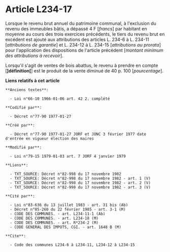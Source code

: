 # Article L234-17

Lorsque le revenu brut annuel du patrimoine communal, à l'exclusion du revenu des immeubles bâtis, a dépassé 4 F [*francs*]
par habitant en moyenne au cours des trois exercices précédents, le tiers du revenu brut en excédent est ajouté aux
attributions des articles L. 234-6 à L. 234-11 [*attributions de garantie*] et L. 234-12 à L. 234-15 [*attributions au
prorata*] pour l'application des dispositions de l'article précédent [*montant minimum des attributions à recevoir*]. 

Lorsqu'il s'agit de ventes de bois abattus, le revenu à prendre en compte [**]définition[**] est le produit de la vente
diminué de 40 p. 100 [*pourcentage*].

**Liens relatifs à cet article**

	**Anciens textes**:

	  - Loi n°66-10 1966-01-06 art. 42 2. complété

	**Codifié par**:

	  - Décret n°77-90 1977-01-27

	**Créé par**:

	  - Décret n°77-90 1977-01-27 JORF et JONC 3 février 1977 date d'entrée en vigueur élection des maires

	**Modifié par**:

	  - Loi n°79-15 1979-01-03 art. 7 JORF 4 janvier 1979

	**Liens**:

	  - TXT_SOURCE: Décret n°82-998 du 17 novembre 1982
	  - TXT_SOURCE: Décret n°82-998 du 17 novembre 1982 - art. 1 (V)
	  - TXT_SOURCE: Décret n°82-998 du 17 novembre 1982 - art. 2 (V)
	  - TXT_SOURCE: Décret n°82-998 du 17 novembre 1982 - art. 3 (V)

	**Cité par**:

	  - Loi n°83-636 du 13 juillet 1983 - art. 31 bis (Ab)
	  - Décret n°85-260 du 22 février 1985 - art. 3-1 (M)
	  - CODE DES COMMUNES. - art. L234-11-1 (Ab)
	  - CODE DES COMMUNES. - art. L234-18 (M)
	  - CODE DES COMMUNES. - art. R*234-2 (M)
	  - CODE GENERAL DES IMPOTS, CGI. - art. 1648 B (M)

	**Cite**:

	  - Code des communes L234-6 à L234-11, L234-12 à L234-15

